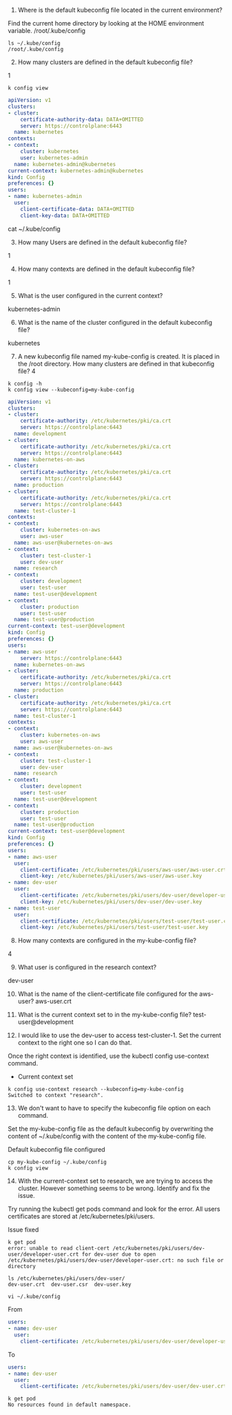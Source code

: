 1. Where is the default kubeconfig file located in the current environment?

Find the current home directory by looking at the HOME environment variable.
/root/.kube/config

```shell
ls ~/.kube/config
/root/.kube/config
```

2. How many clusters are defined in the default kubeconfig file?

1

```shell
k config view
```

```yaml
apiVersion: v1
clusters:
- cluster:
    certificate-authority-data: DATA+OMITTED
    server: https://controlplane:6443
  name: kubernetes
contexts:
- context:
    cluster: kubernetes
    user: kubernetes-admin
  name: kubernetes-admin@kubernetes
current-context: kubernetes-admin@kubernetes
kind: Config
preferences: {}
users:
- name: kubernetes-admin
  user:
    client-certificate-data: DATA+OMITTED
    client-key-data: DATA+OMITTED
```

cat ~/.kube/config

3. How many Users are defined in the default kubeconfig file?

1

4. How many contexts are defined in the default kubeconfig file?

1

5. What is the user configured in the current context?

kubernetes-admin

6. What is the name of the cluster configured in the default kubeconfig file?

kubernetes

7. A new kubeconfig file named my-kube-config is created. It is placed in the /root directory. How many clusters are defined in that kubeconfig file?
4

```shell
k config -h
k config view --kubeconfig=my-kube-config
```
```yaml
apiVersion: v1
clusters:
- cluster:
    certificate-authority: /etc/kubernetes/pki/ca.crt
    server: https://controlplane:6443
  name: development
- cluster:
    certificate-authority: /etc/kubernetes/pki/ca.crt
    server: https://controlplane:6443
  name: kubernetes-on-aws
- cluster:
    certificate-authority: /etc/kubernetes/pki/ca.crt
    server: https://controlplane:6443
  name: production
- cluster:
    certificate-authority: /etc/kubernetes/pki/ca.crt
    server: https://controlplane:6443
  name: test-cluster-1
contexts:
- context:
    cluster: kubernetes-on-aws
    user: aws-user
  name: aws-user@kubernetes-on-aws
- context:
    cluster: test-cluster-1
    user: dev-user
  name: research
- context:
    cluster: development
    user: test-user
  name: test-user@development
- context:
    cluster: production
    user: test-user
  name: test-user@production
current-context: test-user@development
kind: Config
preferences: {}
users:
- name: aws-user
    server: https://controlplane:6443
  name: kubernetes-on-aws
- cluster:
    certificate-authority: /etc/kubernetes/pki/ca.crt
    server: https://controlplane:6443
  name: production
- cluster:
    certificate-authority: /etc/kubernetes/pki/ca.crt
    server: https://controlplane:6443
  name: test-cluster-1
contexts:
- context:
    cluster: kubernetes-on-aws
    user: aws-user
  name: aws-user@kubernetes-on-aws
- context:
    cluster: test-cluster-1
    user: dev-user
  name: research
- context:
    cluster: development
    user: test-user
  name: test-user@development
- context:
    cluster: production
    user: test-user
  name: test-user@production
current-context: test-user@development
kind: Config
preferences: {}
users:
- name: aws-user
  user:
    client-certificate: /etc/kubernetes/pki/users/aws-user/aws-user.crt
    client-key: /etc/kubernetes/pki/users/aws-user/aws-user.key
- name: dev-user
  user:
    client-certificate: /etc/kubernetes/pki/users/dev-user/developer-user.crt
    client-key: /etc/kubernetes/pki/users/dev-user/dev-user.key
- name: test-user
  user:
    client-certificate: /etc/kubernetes/pki/users/test-user/test-user.crt
    client-key: /etc/kubernetes/pki/users/test-user/test-user.key
```

8. How many contexts are configured in the my-kube-config file?

4

9. What user is configured in the research context?

dev-user


10. What is the name of the client-certificate file configured for the aws-user?
aws-user.crt


11. What is the current context set to in the my-kube-config file?
test-user@development

12. I would like to use the dev-user to access test-cluster-1. Set the current context to the right one so I can do that.


Once the right context is identified, use the kubectl config use-context command.

- Current context set

```shell
k config use-context research --kubeconfig=my-kube-config
Switched to context "research".
```

13. We don't want to have to specify the kubeconfig file option on each command.

Set the my-kube-config file as the default kubeconfig by overwriting the content of ~/.kube/config with the content of the my-kube-config file.

Default kubeconfig file configured

```shell
cp my-kube-config ~/.kube/config
k config view
```

14. With the current-context set to research, we are trying to access the cluster. However something seems to be wrong. Identify and fix the issue.


Try running the kubectl get pods command and look for the error. All users certificates are stored at /etc/kubernetes/pki/users.

Issue fixed

```shell
k get pod
error: unable to read client-cert /etc/kubernetes/pki/users/dev-user/developer-user.crt for dev-user due to open /etc/kubernetes/pki/users/dev-user/developer-user.crt: no such file or directory

ls /etc/kubernetes/pki/users/dev-user/
dev-user.crt  dev-user.csr  dev-user.key

vi ~/.kube/config
```

From
```yaml
users:
- name: dev-user
  user:
    client-certificate: /etc/kubernetes/pki/users/dev-user/developer-user.crt
```

To
```yaml
users:
- name: dev-user
  user:
    client-certificate: /etc/kubernetes/pki/users/dev-user/dev-user.crt
```

```shell
k get pod
No resources found in default namespace.
```